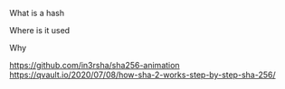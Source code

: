 What is a hash

Where is it used

Why


https://github.com/in3rsha/sha256-animation
https://qvault.io/2020/07/08/how-sha-2-works-step-by-step-sha-256/

